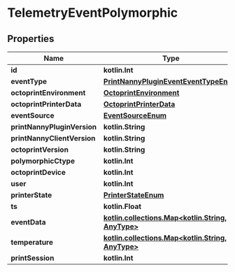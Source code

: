 
# TelemetryEventPolymorphic

## Properties
Name | Type | Description | Notes
------------ | ------------- | ------------- | -------------
**id** | **kotlin.Int** |  |  [readonly]
**eventType** | [**PrintNannyPluginEventEventTypeEnum**](PrintNannyPluginEventEventTypeEnum.md) |  | 
**octoprintEnvironment** | [**OctoprintEnvironment**](OctoprintEnvironment.md) |  | 
**octoprintPrinterData** | [**OctoprintPrinterData**](OctoprintPrinterData.md) |  | 
**eventSource** | [**EventSourceEnum**](EventSourceEnum.md) |  |  [readonly]
**printNannyPluginVersion** | **kotlin.String** |  | 
**printNannyClientVersion** | **kotlin.String** |  | 
**octoprintVersion** | **kotlin.String** |  | 
**polymorphicCtype** | **kotlin.Int** |  |  [readonly]
**octoprintDevice** | **kotlin.Int** |  | 
**user** | **kotlin.Int** |  |  [readonly]
**printerState** | [**PrinterStateEnum**](PrinterStateEnum.md) |  | 
**ts** | **kotlin.Float** |  |  [optional]
**eventData** | [**kotlin.collections.Map&lt;kotlin.String, AnyType&gt;**](AnyType.md) |  |  [optional]
**temperature** | [**kotlin.collections.Map&lt;kotlin.String, AnyType&gt;**](AnyType.md) |  |  [optional]
**printSession** | **kotlin.Int** |  |  [optional]



